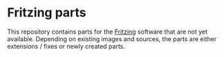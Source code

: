 # Fritzing parts

This repository contains parts for the [Fritzing](https://www.fritzing.org) software that are not yet available.
Depending on existing images and sources, the parts are either extensions / fixes or newly created parts.
